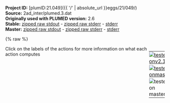 **Project ID:** [plumID:21.049]({{ '/' | absolute_url }}eggs/21/049/)  
**Source:** 2ad_inter/plumed.3.dat  
**Originally used with PLUMED version:** 2.6  
**Stable:** [zipped raw stdout](plumed.3.dat.plumed.stdout.txt.zip) - [zipped raw stderr](plumed.3.dat.plumed.stderr.txt.zip) - [stderr](plumed.3.dat.plumed.stderr)  
**Master:** [zipped raw stdout](plumed.3.dat.plumed_master.stdout.txt.zip) - [zipped raw stderr](plumed.3.dat.plumed_master.stderr.txt.zip) - [stderr](plumed.3.dat.plumed_master.stderr)  

{% raw %}
<div style="width: 100%; float:left">
<div style="width: 90%; float:left" id="value_details_data/2ad_inter/plumed.3.dat"> Click on the labels of the actions for more information on what each action computes </div>
<div style="width: 10%; float:left"><table><tr><td style="padding:1px"><a href="plumed.3.dat.plumed.stderr"><img src="https://img.shields.io/badge/v2.10-failed-red.svg" alt="tested onv2.10" /></a></td></tr><tr><td style="padding:1px"><a href="plumed.3.dat.plumed_master.stderr"><img src="https://img.shields.io/badge/master-failed-red.svg" alt="tested onmaster" /></a></td></tr><tr><td style="padding:1px"><img src="https://img.shields.io/badge/with-LOAD-yellow.svg" alt="tested on master" /></td></tr>
</table></div></div>
<pre style="width=97%;">
<span class="plumedtooltip" style="color:green">LOAD<span class="right">Loads a library, possibly defining new actions. <a href="https://www.plumed.org/doc-master/user-doc/html/_l_o_a_d.html" style="color:green">More details</a><i></i></span></span> <span class="plumedtooltip">FILE<span class="right">file to be loaded<i></i></span></span>=../PathCV.cpp
<span style="display:none;" id="data/2ad_inter/plumed.3.dat">The LOAD action with label <b></b> calculates something</span><span class="plumedtooltip" style="color:green">UNITS<span class="right">This command sets the internal units for the code. <a href="https://www.plumed.org/doc-master/user-doc/html/_u_n_i_t_s.html" style="color:green">More details</a><i></i></span></span> <span class="plumedtooltip">LENGTH<span class="right">the units of lengths<i></i></span></span>=A <span class="plumedtooltip">TIME<span class="right">the units of time<i></i></span></span>=ps <span class="plumedtooltip">ENERGY<span class="right">the units of energy<i></i></span></span>=kcal/mol

<b name="data/2ad_inter/plumed.3.datphi" onclick='showPath("data/2ad_inter/plumed.3.dat","data/2ad_inter/plumed.3.datphi","data/2ad_inter/plumed.3.datphi","brown")'>phi</b>: <span class="plumedtooltip" style="color:green">TORSION<span class="right">Calculate a torsional angle. <a href="https://www.plumed.org/doc-master/user-doc/html/_t_o_r_s_i_o_n.html" style="color:green">More details</a><i></i></span></span> <span class="plumedtooltip">ATOMS<span class="right">the four atoms involved in the torsional angle<i></i></span></span>=5,7,9,15
<span style="display:none;" id="data/2ad_inter/plumed.3.datphi">The TORSION action with label <b>phi</b> calculates the following quantities:<table  align="center" frame="void" width="95%" cellpadding="5%"><tr><td width="5%"><b> Quantity </b>  </td><td><b> Description </b> </td></tr><tr><td width="5%">phi.value</td><td>the TORSION involving these atoms</td></tr></table></span><b name="data/2ad_inter/plumed.3.datwphi" onclick='showPath("data/2ad_inter/plumed.3.dat","data/2ad_inter/plumed.3.datwphi","data/2ad_inter/plumed.3.datwphi","brown")'>wphi</b>: <span class="plumedtooltip" style="color:green">COMBINE<span class="right">Calculate a polynomial combination of a set of other variables. <a href="https://www.plumed.org/doc-master/user-doc/html/_c_o_m_b_i_n_e.html" style="color:green">More details</a><i></i></span></span> <span class="plumedtooltip">ARG<span class="right">the values input to this function<i></i></span></span>=<b name="data/2ad_inter/plumed.3.datphi">phi</b> <span class="plumedtooltip">COEFFICIENTS<span class="right"> the coefficients of the arguments in your function<i></i></span></span>=1. <span class="plumedtooltip">PERIODIC<span class="right">if the output of your function is periodic then you should specify the periodicity of the function<i></i></span></span>=NO
<span style="display:none;" id="data/2ad_inter/plumed.3.datwphi">The COMBINE action with label <b>wphi</b> calculates the following quantities:<table  align="center" frame="void" width="95%" cellpadding="5%"><tr><td width="5%"><b> Quantity </b>  </td><td><b> Description </b> </td></tr><tr><td width="5%">wphi.value</td><td>a linear compbination</td></tr></table></span><span class="plumedtooltip" style="color:green">LOWER_WALLS<span class="right">Defines a wall for the value of one or more collective variables, <a href="https://www.plumed.org/doc-master/user-doc/html/_l_o_w_e_r__w_a_l_l_s.html" style="color:green">More details</a><i></i></span></span> <span class="plumedtooltip">ARG<span class="right">the arguments on which the bias is acting<i></i></span></span>=<b name="data/2ad_inter/plumed.3.datwphi">wphi</b> <span class="plumedtooltip">AT<span class="right">the positions of the wall<i></i></span></span>=-2.7 <span class="plumedtooltip">KAPPA<span class="right">the force constant for the wall<i></i></span></span>=1000.0 <span class="plumedtooltip">EXP<span class="right"> the powers for the walls<i></i></span></span>=2 <span class="plumedtooltip">EPS<span class="right"> the values for s_i in the expression for a wall<i></i></span></span>=1 <span class="plumedtooltip">OFFSET<span class="right"> the offset for the start of the wall<i></i></span></span>=0 <span class="plumedtooltip">LABEL<span class="right">a label for the action so that its output can be referenced in the input to other actions<i></i></span></span>=<b name="data/2ad_inter/plumed.3.datphilwall" onclick='showPath("data/2ad_inter/plumed.3.dat","data/2ad_inter/plumed.3.datphilwall","data/2ad_inter/plumed.3.datphilwall","brown")'>philwall</b>
<span style="display:none;" id="data/2ad_inter/plumed.3.datphilwall">The LOWER_WALLS action with label <b>philwall</b> calculates the following quantities:<table  align="center" frame="void" width="95%" cellpadding="5%"><tr><td width="5%"><b> Quantity </b>  </td><td><b> Description </b> </td></tr><tr><td width="5%">philwall.bias</td><td>the instantaneous value of the bias potential</td></tr><tr><td width="5%">philwall.force2</td><td>the instantaneous value of the squared force due to this bias potential</td></tr></table></span><span class="plumedtooltip" style="color:green">UPPER_WALLS<span class="right">Defines a wall for the value of one or more collective variables, <a href="https://www.plumed.org/doc-master/user-doc/html/_u_p_p_e_r__w_a_l_l_s.html" style="color:green">More details</a><i></i></span></span> <span class="plumedtooltip">ARG<span class="right">the arguments on which the bias is acting<i></i></span></span>=<b name="data/2ad_inter/plumed.3.datwphi">wphi</b> <span class="plumedtooltip">AT<span class="right">the positions of the wall<i></i></span></span>=2.7  <span class="plumedtooltip">KAPPA<span class="right">the force constant for the wall<i></i></span></span>=1000.0 <span class="plumedtooltip">EXP<span class="right"> the powers for the walls<i></i></span></span>=2 <span class="plumedtooltip">EPS<span class="right"> the values for s_i in the expression for a wall<i></i></span></span>=1 <span class="plumedtooltip">OFFSET<span class="right"> the offset for the start of the wall<i></i></span></span>=0 <span class="plumedtooltip">LABEL<span class="right">a label for the action so that its output can be referenced in the input to other actions<i></i></span></span>=<b name="data/2ad_inter/plumed.3.datphiuwall" onclick='showPath("data/2ad_inter/plumed.3.dat","data/2ad_inter/plumed.3.datphiuwall","data/2ad_inter/plumed.3.datphiuwall","brown")'>phiuwall</b>
<br/><span style="display:none;" id="data/2ad_inter/plumed.3.datphiuwall">The UPPER_WALLS action with label <b>phiuwall</b> calculates the following quantities:<table  align="center" frame="void" width="95%" cellpadding="5%"><tr><td width="5%"><b> Quantity </b>  </td><td><b> Description </b> </td></tr><tr><td width="5%">phiuwall.bias</td><td>the instantaneous value of the bias potential</td></tr><tr><td width="5%">phiuwall.force2</td><td>the instantaneous value of the squared force due to this bias potential</td></tr></table></span><b name="data/2ad_inter/plumed.3.datpsi" onclick='showPath("data/2ad_inter/plumed.3.dat","data/2ad_inter/plumed.3.datpsi","data/2ad_inter/plumed.3.datpsi","brown")'>psi</b>: <span class="plumedtooltip" style="color:green">TORSION<span class="right">Calculate a torsional angle. <a href="https://www.plumed.org/doc-master/user-doc/html/_t_o_r_s_i_o_n.html" style="color:green">More details</a><i></i></span></span> <span class="plumedtooltip">ATOMS<span class="right">the four atoms involved in the torsional angle<i></i></span></span>=7,9,15,17
<span style="display:none;" id="data/2ad_inter/plumed.3.datpsi">The TORSION action with label <b>psi</b> calculates the following quantities:<table  align="center" frame="void" width="95%" cellpadding="5%"><tr><td width="5%"><b> Quantity </b>  </td><td><b> Description </b> </td></tr><tr><td width="5%">psi.value</td><td>the TORSION involving these atoms</td></tr></table></span><b name="data/2ad_inter/plumed.3.datwpsi" onclick='showPath("data/2ad_inter/plumed.3.dat","data/2ad_inter/plumed.3.datwpsi","data/2ad_inter/plumed.3.datwpsi","brown")'>wpsi</b>: <span class="plumedtooltip" style="color:green">COMBINE<span class="right">Calculate a polynomial combination of a set of other variables. <a href="https://www.plumed.org/doc-master/user-doc/html/_c_o_m_b_i_n_e.html" style="color:green">More details</a><i></i></span></span> <span class="plumedtooltip">ARG<span class="right">the values input to this function<i></i></span></span>=<b name="data/2ad_inter/plumed.3.datpsi">psi</b> <span class="plumedtooltip">COEFFICIENTS<span class="right"> the coefficients of the arguments in your function<i></i></span></span>=1. <span class="plumedtooltip">PERIODIC<span class="right">if the output of your function is periodic then you should specify the periodicity of the function<i></i></span></span>=NO
<span style="display:none;" id="data/2ad_inter/plumed.3.datwpsi">The COMBINE action with label <b>wpsi</b> calculates the following quantities:<table  align="center" frame="void" width="95%" cellpadding="5%"><tr><td width="5%"><b> Quantity </b>  </td><td><b> Description </b> </td></tr><tr><td width="5%">wpsi.value</td><td>a linear compbination</td></tr></table></span><span class="plumedtooltip" style="color:green">LOWER_WALLS<span class="right">Defines a wall for the value of one or more collective variables, <a href="https://www.plumed.org/doc-master/user-doc/html/_l_o_w_e_r__w_a_l_l_s.html" style="color:green">More details</a><i></i></span></span> <span class="plumedtooltip">ARG<span class="right">the arguments on which the bias is acting<i></i></span></span>=<b name="data/2ad_inter/plumed.3.datwpsi">wpsi</b> <span class="plumedtooltip">AT<span class="right">the positions of the wall<i></i></span></span>=-2.7 <span class="plumedtooltip">KAPPA<span class="right">the force constant for the wall<i></i></span></span>=1000.0 <span class="plumedtooltip">EXP<span class="right"> the powers for the walls<i></i></span></span>=2 <span class="plumedtooltip">EPS<span class="right"> the values for s_i in the expression for a wall<i></i></span></span>=1 <span class="plumedtooltip">OFFSET<span class="right"> the offset for the start of the wall<i></i></span></span>=0 <span class="plumedtooltip">LABEL<span class="right">a label for the action so that its output can be referenced in the input to other actions<i></i></span></span>=<b name="data/2ad_inter/plumed.3.datpsilwall" onclick='showPath("data/2ad_inter/plumed.3.dat","data/2ad_inter/plumed.3.datpsilwall","data/2ad_inter/plumed.3.datpsilwall","brown")'>psilwall</b>
<span style="display:none;" id="data/2ad_inter/plumed.3.datpsilwall">The LOWER_WALLS action with label <b>psilwall</b> calculates the following quantities:<table  align="center" frame="void" width="95%" cellpadding="5%"><tr><td width="5%"><b> Quantity </b>  </td><td><b> Description </b> </td></tr><tr><td width="5%">psilwall.bias</td><td>the instantaneous value of the bias potential</td></tr><tr><td width="5%">psilwall.force2</td><td>the instantaneous value of the squared force due to this bias potential</td></tr></table></span><span class="plumedtooltip" style="color:green">UPPER_WALLS<span class="right">Defines a wall for the value of one or more collective variables, <a href="https://www.plumed.org/doc-master/user-doc/html/_u_p_p_e_r__w_a_l_l_s.html" style="color:green">More details</a><i></i></span></span> <span class="plumedtooltip">ARG<span class="right">the arguments on which the bias is acting<i></i></span></span>=<b name="data/2ad_inter/plumed.3.datwpsi">wpsi</b> <span class="plumedtooltip">AT<span class="right">the positions of the wall<i></i></span></span>=2.7  <span class="plumedtooltip">KAPPA<span class="right">the force constant for the wall<i></i></span></span>=1000.0 <span class="plumedtooltip">EXP<span class="right"> the powers for the walls<i></i></span></span>=2 <span class="plumedtooltip">EPS<span class="right"> the values for s_i in the expression for a wall<i></i></span></span>=1 <span class="plumedtooltip">OFFSET<span class="right"> the offset for the start of the wall<i></i></span></span>=0 <span class="plumedtooltip">LABEL<span class="right">a label for the action so that its output can be referenced in the input to other actions<i></i></span></span>=<b name="data/2ad_inter/plumed.3.datpsiuwall" onclick='showPath("data/2ad_inter/plumed.3.dat","data/2ad_inter/plumed.3.datpsiuwall","data/2ad_inter/plumed.3.datpsiuwall","brown")'>psiuwall</b>
<br/><span style="display:none;" id="data/2ad_inter/plumed.3.datpsiuwall">The UPPER_WALLS action with label <b>psiuwall</b> calculates the following quantities:<table  align="center" frame="void" width="95%" cellpadding="5%"><tr><td width="5%"><b> Quantity </b>  </td><td><b> Description </b> </td></tr><tr><td width="5%">psiuwall.bias</td><td>the instantaneous value of the bias potential</td></tr><tr><td width="5%">psiuwall.force2</td><td>the instantaneous value of the squared force due to this bias potential</td></tr></table></span><span class="plumedtooltip" style="color:green">PATHCV<span class="right">This action is not part of PLUMED and was included by using a LOAD command <a href="https://www.plumed.org/doc-master/user-doc/html/_l_o_a_d.html" style="color:green">More details</a><i></i></span></span> LABEL=<b name="data/2ad_inter/plumed.3.datpcv" onclick='showPath("data/2ad_inter/plumed.3.dat","data/2ad_inter/plumed.3.datpcv","data/2ad_inter/plumed.3.datpcv","brown")'>pcv</b> ARG=<b name="data/2ad_inter/plumed.3.datphi">phi</b>,<b name="data/2ad_inter/plumed.3.datpsi">psi</b> GENPATH=20,20,20,-1.4,1.2,1.1,-0.8 FIXED=21,40 HALFLIFE=1000 PACE=250 WALKERS_RSTRIDE=250 WALKERS_ID=3 WALKERS_N=4 WALKERS_DIR=<b name="data/2ad_inter/plumed.3.dat">.</b> OUTFILE=1_PATH

<span class="plumedtooltip" style="color:green">UPPER_WALLS<span class="right">Defines a wall for the value of one or more collective variables, <a href="https://www.plumed.org/doc-master/user-doc/html/_u_p_p_e_r__w_a_l_l_s.html" style="color:green">More details</a><i></i></span></span> <span class="plumedtooltip">ARG<span class="right">the arguments on which the bias is acting<i></i></span></span>=pcv.z <span class="plumedtooltip">AT<span class="right">the positions of the wall<i></i></span></span>=0.0  <span class="plumedtooltip">KAPPA<span class="right">the force constant for the wall<i></i></span></span>=70.0 <span class="plumedtooltip">EXP<span class="right"> the powers for the walls<i></i></span></span>=2 <span class="plumedtooltip">EPS<span class="right"> the values for s_i in the expression for a wall<i></i></span></span>=1 <span class="plumedtooltip">OFFSET<span class="right"> the offset for the start of the wall<i></i></span></span>=0 <span class="plumedtooltip">LABEL<span class="right">a label for the action so that its output can be referenced in the input to other actions<i></i></span></span>=<b name="data/2ad_inter/plumed.3.dattube" onclick='showPath("data/2ad_inter/plumed.3.dat","data/2ad_inter/plumed.3.dattube","data/2ad_inter/plumed.3.dattube","brown")'>tube</b>
<span style="display:none;" id="data/2ad_inter/plumed.3.dattube">The UPPER_WALLS action with label <b>tube</b> calculates the following quantities:<table  align="center" frame="void" width="95%" cellpadding="5%"><tr><td width="5%"><b> Quantity </b>  </td><td><b> Description </b> </td></tr><tr><td width="5%">tube.bias</td><td>the instantaneous value of the bias potential</td></tr><tr><td width="5%">tube.force2</td><td>the instantaneous value of the squared force due to this bias potential</td></tr></table></span><span class="plumedtooltip" style="color:green">LOWER_WALLS<span class="right">Defines a wall for the value of one or more collective variables, <a href="https://www.plumed.org/doc-master/user-doc/html/_l_o_w_e_r__w_a_l_l_s.html" style="color:green">More details</a><i></i></span></span> <span class="plumedtooltip">ARG<span class="right">the arguments on which the bias is acting<i></i></span></span>=pcv.s <span class="plumedtooltip">AT<span class="right">the positions of the wall<i></i></span></span>=-0.4 <span class="plumedtooltip">KAPPA<span class="right">the force constant for the wall<i></i></span></span>=50.0 <span class="plumedtooltip">EXP<span class="right"> the powers for the walls<i></i></span></span>=2 <span class="plumedtooltip">EPS<span class="right"> the values for s_i in the expression for a wall<i></i></span></span>=1 <span class="plumedtooltip">OFFSET<span class="right"> the offset for the start of the wall<i></i></span></span>=0 <span class="plumedtooltip">LABEL<span class="right">a label for the action so that its output can be referenced in the input to other actions<i></i></span></span>=<b name="data/2ad_inter/plumed.3.datlwall" onclick='showPath("data/2ad_inter/plumed.3.dat","data/2ad_inter/plumed.3.datlwall","data/2ad_inter/plumed.3.datlwall","brown")'>lwall</b>
<span style="display:none;" id="data/2ad_inter/plumed.3.datlwall">The LOWER_WALLS action with label <b>lwall</b> calculates the following quantities:<table  align="center" frame="void" width="95%" cellpadding="5%"><tr><td width="5%"><b> Quantity </b>  </td><td><b> Description </b> </td></tr><tr><td width="5%">lwall.bias</td><td>the instantaneous value of the bias potential</td></tr><tr><td width="5%">lwall.force2</td><td>the instantaneous value of the squared force due to this bias potential</td></tr></table></span><span class="plumedtooltip" style="color:green">UPPER_WALLS<span class="right">Defines a wall for the value of one or more collective variables, <a href="https://www.plumed.org/doc-master/user-doc/html/_u_p_p_e_r__w_a_l_l_s.html" style="color:green">More details</a><i></i></span></span> <span class="plumedtooltip">ARG<span class="right">the arguments on which the bias is acting<i></i></span></span>=pcv.s <span class="plumedtooltip">AT<span class="right">the positions of the wall<i></i></span></span>=1.4  <span class="plumedtooltip">KAPPA<span class="right">the force constant for the wall<i></i></span></span>=50.0 <span class="plumedtooltip">EXP<span class="right"> the powers for the walls<i></i></span></span>=2 <span class="plumedtooltip">EPS<span class="right"> the values for s_i in the expression for a wall<i></i></span></span>=1 <span class="plumedtooltip">OFFSET<span class="right"> the offset for the start of the wall<i></i></span></span>=0 <span class="plumedtooltip">LABEL<span class="right">a label for the action so that its output can be referenced in the input to other actions<i></i></span></span>=<b name="data/2ad_inter/plumed.3.datuwall" onclick='showPath("data/2ad_inter/plumed.3.dat","data/2ad_inter/plumed.3.datuwall","data/2ad_inter/plumed.3.datuwall","brown")'>uwall</b>

<br/><span style="display:none;" id="data/2ad_inter/plumed.3.datuwall">The UPPER_WALLS action with label <b>uwall</b> calculates the following quantities:<table  align="center" frame="void" width="95%" cellpadding="5%"><tr><td width="5%"><b> Quantity </b>  </td><td><b> Description </b> </td></tr><tr><td width="5%">uwall.bias</td><td>the instantaneous value of the bias potential</td></tr><tr><td width="5%">uwall.force2</td><td>the instantaneous value of the squared force due to this bias potential</td></tr></table></span><span class="plumedtooltip" style="color:green">PATHCV<span class="right">This action is not part of PLUMED and was included by using a LOAD command <a href="https://www.plumed.org/doc-master/user-doc/html/_l_o_a_d.html" style="color:green">More details</a><i></i></span></span> LABEL=<b name="data/2ad_inter/plumed.3.datpcv0" onclick='showPath("data/2ad_inter/plumed.3.dat","data/2ad_inter/plumed.3.datpcv0","data/2ad_inter/plumed.3.datpcv0","brown")'>pcv0</b> ARG=<b name="data/2ad_inter/plumed.3.datphi">phi</b>,<b name="data/2ad_inter/plumed.3.datpsi">psi</b> INFILE=in0_path.input FIXED=21,40 HALFLIFE=-1 PACE=0 OUTFILE=0_PATH
<span class="plumedtooltip" style="color:green">PATHCV<span class="right">This action is not part of PLUMED and was included by using a LOAD command <a href="https://www.plumed.org/doc-master/user-doc/html/_l_o_a_d.html" style="color:green">More details</a><i></i></span></span> LABEL=<b name="data/2ad_inter/plumed.3.datpcv1" onclick='showPath("data/2ad_inter/plumed.3.dat","data/2ad_inter/plumed.3.datpcv1","data/2ad_inter/plumed.3.datpcv1","brown")'>pcv1</b> ARG=<b name="data/2ad_inter/plumed.3.datphi">phi</b>,<b name="data/2ad_inter/plumed.3.datpsi">psi</b> INFILE=in1_path.input FIXED=21,40 HALFLIFE=-1 PACE=0 OUTFILE=1_PATH
<b name="data/2ad_inter/plumed.3.dats" onclick='showPath("data/2ad_inter/plumed.3.dat","data/2ad_inter/plumed.3.dats","data/2ad_inter/plumed.3.dats","brown")'>s</b>: <span class="plumedtooltip" style="color:green">CUSTOM<span class="right">Calculate a combination of variables using a custom expression. <a href="https://www.plumed.org/doc-master/user-doc/html/_c_u_s_t_o_m.html" style="color:green">More details</a><i></i></span></span> NUMERICAL_DERIVATIVES <span class="plumedtooltip">ARG<span class="right">the values input to this function<i></i></span></span>=pcv0.s,pcv0.z,pcv1.s,pcv1.z <span class="plumedtooltip">VAR<span class="right">the names to give each of the arguments in the function<i></i></span></span>=s0,z0,s1,z1 <span class="plumedtooltip">FUNC<span class="right">the function you wish to evaluate<i></i></span></span>=((1/z0)/(1/z0+1/z1))*s0+((1/z1)/(1/z0+1/z1))*s1 <span class="plumedtooltip">PERIODIC<span class="right">if the output of your function is periodic then you should specify the periodicity of the function<i></i></span></span>=NO
<span style="display:none;" id="data/2ad_inter/plumed.3.dats">The CUSTOM action with label <b>s</b> calculates the following quantities:<table  align="center" frame="void" width="95%" cellpadding="5%"><tr><td width="5%"><b> Quantity </b>  </td><td><b> Description </b> </td></tr><tr><td width="5%">s.value</td><td>an arbitrary function</td></tr></table></span><b name="data/2ad_inter/plumed.3.dataux" onclick='showPath("data/2ad_inter/plumed.3.dat","data/2ad_inter/plumed.3.dataux","data/2ad_inter/plumed.3.dataux","brown")'>aux</b>: <span class="plumedtooltip" style="color:green">PATHCV<span class="right">This action is not part of PLUMED and was included by using a LOAD command <a href="https://www.plumed.org/doc-master/user-doc/html/_l_o_a_d.html" style="color:green">More details</a><i></i></span></span> ARG=<b name="data/2ad_inter/plumed.3.datphi">phi</b>,<b name="data/2ad_inter/plumed.3.datpsi">psi</b> GENPATH=0,10,0,-1.0,-0.6,0.7,1.0 OUTFILE=AUX
<b name="data/2ad_inter/plumed.3.datz" onclick='showPath("data/2ad_inter/plumed.3.dat","data/2ad_inter/plumed.3.datz","data/2ad_inter/plumed.3.datz","brown")'>z</b>: <span class="plumedtooltip" style="color:green">CUSTOM<span class="right">Calculate a combination of variables using a custom expression. <a href="https://www.plumed.org/doc-master/user-doc/html/_c_u_s_t_o_m.html" style="color:green">More details</a><i></i></span></span> NUMERICAL_DERIVATIVES <span class="plumedtooltip">ARG<span class="right">the values input to this function<i></i></span></span>=aux.s <span class="plumedtooltip">VAR<span class="right">the names to give each of the arguments in the function<i></i></span></span>=z <span class="plumedtooltip">FUNC<span class="right">the function you wish to evaluate<i></i></span></span>=z <span class="plumedtooltip">PERIODIC<span class="right">if the output of your function is periodic then you should specify the periodicity of the function<i></i></span></span>=NO

<span style="display:none;" id="data/2ad_inter/plumed.3.datz">The CUSTOM action with label <b>z</b> calculates the following quantities:<table  align="center" frame="void" width="95%" cellpadding="5%"><tr><td width="5%"><b> Quantity </b>  </td><td><b> Description </b> </td></tr><tr><td width="5%">z.value</td><td>an arbitrary function</td></tr></table></span><span class="plumedtooltip" style="color:green">MOVINGRESTRAINT<span class="right">Add a time-dependent, harmonic restraint on one or more variables. <a href="https://www.plumed.org/doc-master/user-doc/html/_m_o_v_i_n_g_r_e_s_t_r_a_i_n_t.html" style="color:green">More details</a><i></i></span></span> ...
 <span class="plumedtooltip">LABEL<span class="right">a label for the action so that its output can be referenced in the input to other actions<i></i></span></span>=<b name="data/2ad_inter/plumed.3.datsteer" onclick='showPath("data/2ad_inter/plumed.3.dat","data/2ad_inter/plumed.3.datsteer","data/2ad_inter/plumed.3.datsteer","brown")'>steer</b>
 <span class="plumedtooltip">ARG<span class="right">the labels of the scalars on which the bias will act<i></i></span></span>=pcv.s
  <span class="plumedtooltip">STEP0<span class="right">This keyword appears multiple times as STEPx with x=0,1,2,<i></i></span></span>=00000    <span class="plumedtooltip">AT0<span class="right">ATx is equal to the position of the restraint at time STEPx<i></i></span></span>=1.0 <span class="plumedtooltip">KAPPA0<span class="right">KAPPAx is equal to the value of the force constants at time STEPx<i></i></span></span>=1500.0
  <span class="plumedtooltip">STEP1<span class="right">This keyword appears multiple times as STEPx with x=0,1,2,<i></i></span></span>=10000    <span class="plumedtooltip">AT1<span class="right">ATx is equal to the position of the restraint at time STEPx<i></i></span></span>=0.5
... MOVINGRESTRAINT
<br/><span style="display:none;" id="data/2ad_inter/plumed.3.datsteer">The MOVINGRESTRAINT action with label <b>steer</b> calculates the following quantities:<table  align="center" frame="void" width="95%" cellpadding="5%"><tr><td width="5%"><b> Quantity </b>  </td><td><b> Description </b> </td></tr><tr><td width="5%">steer.bias</td><td>the instantaneous value of the bias potential</td></tr><tr><td width="5%">steer.work</td><td>the total work performed changing this restraint</td></tr><tr><td width="5%">steer.force2</td><td>the instantaneous value of the squared force due to this bias potential</td></tr><tr><td width="5%">steer._cntr</td><td>one or multiple instances of this quantity can be referenced elsewhere in the input file</td></tr><tr><td width="5%">steer._work</td><td>one or multiple instances of this quantity can be referenced elsewhere in the input file</td></tr><tr><td width="5%">steer._kappa</td><td>one or multiple instances of this quantity can be referenced elsewhere in the input file</td></tr></table></span><span class="plumedtooltip" style="color:green">MOVINGRESTRAINT<span class="right">Add a time-dependent, harmonic restraint on one or more variables. <a href="https://www.plumed.org/doc-master/user-doc/html/_m_o_v_i_n_g_r_e_s_t_r_a_i_n_t.html" style="color:green">More details</a><i></i></span></span> ...
 <span class="plumedtooltip">LABEL<span class="right">a label for the action so that its output can be referenced in the input to other actions<i></i></span></span>=<b name="data/2ad_inter/plumed.3.datrepel" onclick='showPath("data/2ad_inter/plumed.3.dat","data/2ad_inter/plumed.3.datrepel","data/2ad_inter/plumed.3.datrepel","brown")'>repel</b>
 <span class="plumedtooltip">ARG<span class="right">the labels of the scalars on which the bias will act<i></i></span></span>=<b name="data/2ad_inter/plumed.3.datz">z</b>
  <span class="plumedtooltip">STEP0<span class="right">This keyword appears multiple times as STEPx with x=0,1,2,<i></i></span></span>=00000    <span class="plumedtooltip">AT0<span class="right">ATx is equal to the position of the restraint at time STEPx<i></i></span></span>=0.5 <span class="plumedtooltip">KAPPA0<span class="right">KAPPAx is equal to the value of the force constants at time STEPx<i></i></span></span>=1500.0
  <span class="plumedtooltip">STEP1<span class="right">This keyword appears multiple times as STEPx with x=0,1,2,<i></i></span></span>=10000    <span class="plumedtooltip">AT1<span class="right">ATx is equal to the position of the restraint at time STEPx<i></i></span></span>=0.5
... MOVINGRESTRAINT
<br/><span style="display:none;" id="data/2ad_inter/plumed.3.datrepel">The MOVINGRESTRAINT action with label <b>repel</b> calculates the following quantities:<table  align="center" frame="void" width="95%" cellpadding="5%"><tr><td width="5%"><b> Quantity </b>  </td><td><b> Description </b> </td></tr><tr><td width="5%">repel.bias</td><td>the instantaneous value of the bias potential</td></tr><tr><td width="5%">repel.work</td><td>the total work performed changing this restraint</td></tr><tr><td width="5%">repel.force2</td><td>the instantaneous value of the squared force due to this bias potential</td></tr><tr><td width="5%">repel._cntr</td><td>one or multiple instances of this quantity can be referenced elsewhere in the input file</td></tr><tr><td width="5%">repel._work</td><td>one or multiple instances of this quantity can be referenced elsewhere in the input file</td></tr><tr><td width="5%">repel._kappa</td><td>one or multiple instances of this quantity can be referenced elsewhere in the input file</td></tr></table></span><span class="plumedtooltip" style="color:green">PRINT<span class="right">Print quantities to a file. <a href="https://www.plumed.org/doc-master/user-doc/html/_p_r_i_n_t.html" style="color:green">More details</a><i></i></span></span> <span class="plumedtooltip">STRIDE<span class="right"> the frequency with which the quantities of interest should be output<i></i></span></span>=10 <span class="plumedtooltip">ARG<span class="right">the labels of the values that you would like to print to the file<i></i></span></span>=<b name="data/2ad_inter/plumed.3.datphi">phi</b>,<b name="data/2ad_inter/plumed.3.datpsi">psi</b>,pcv.s,pcv.z,<b name="data/2ad_inter/plumed.3.datsteer">steer.bias</b>,<b name="data/2ad_inter/plumed.3.dattube">tube.bias</b>,<b name="data/2ad_inter/plumed.3.datrepel">repel.bias</b>,<b name="data/2ad_inter/plumed.3.datphilwall">philwall.bias</b>,<b name="data/2ad_inter/plumed.3.datphiuwall">phiuwall.bias</b>,<b name="data/2ad_inter/plumed.3.datpsilwall">psilwall.bias</b>,<b name="data/2ad_inter/plumed.3.datpsiuwall">psiuwall.bias</b>,<b name="data/2ad_inter/plumed.3.datlwall">lwall.bias</b>,<b name="data/2ad_inter/plumed.3.datuwall">uwall.bias</b> <span class="plumedtooltip">FILE<span class="right">the name of the file on which to output these quantities<i></i></span></span>=<b name="data/2ad_inter/plumed.3.dat">./1_COLVAR</b>
</pre>
{% endraw %}
